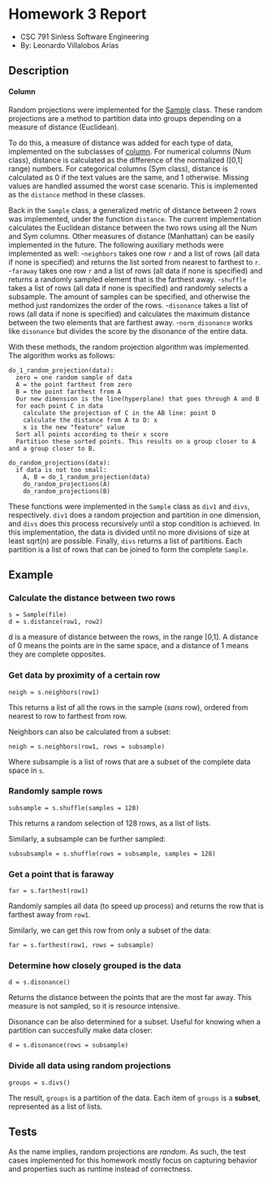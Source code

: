 # Homework 3 Report
- CSC 791 Sinless Software Engineering
- By: Leonardo Villalobos Arias

## Description
#### Column
Random projections were implemented for the [Sample](https://github.com/lyonva/valkyrIA/blob/main/src/df/sample.py) class. These random projections are a method to partition data into groups depending on a measure of distance (Euclidean).

To do this, a measure of distance was added for each type of data, implemented on the subclasses of [column](https://github.com/lyonva/valkyrIA/blob/main/src/df/column.py). For numerical columns (Num class), distance is calculated as the difference of the normalized ([0,1] range) numbers. For categorical columns (Sym class), distance is calculated as 0 if the text values are the same, and 1 otherwise. Missing values are handled assumed the worst case scenario. This is implemented as the ``distance`` method in these classes.

Back in the ``Sample`` class, a generalized metric of distance between 2 rows was implemented, under the function ``distance``. The current implementation calculates the Euclidean distance between the two rows using all the Num and Sym columns. Other measures of distance (Manhattan) can be easily implemented in the future. The following auxiliary methods were implemented as well:
-``neighbors`` takes one row ``r`` and a list of rows (all data if none is specified) and returns the list sorted from nearest to farthest to ``r``.
-``faraway`` takes one row ``r`` and a list of rows (all data if none is specified) and returns a randomly sampled element that is the farthest away.
-``shuffle`` takes a list of rows (all data if none is specified) and randomly selects a subsample. The amount of samples can be specified, and otherwise the method just randomizes the order of the rows.
-``disonance`` takes a list of rows (all data if none is specified) and calculates the maximum distance between the two elements that are farthest away.
-``norm_disonance`` works like ``disonance`` but divides the score by the disonance of the entire data.

With these methods, the random projection algorithm was implemented. The algorithm works as follows:

```
do_1_random_projection(data):
  zero = one random sample of data
  A = the point farthest from zero
  B = the point farthest from A
  Our new dimension is the line(hyperplane) that goes through A and B
  for each point C in data
    calculate the projection of C in the AB line: point D
    calculate the distance from A to D: x
    x is the new "feature" value
  Sort all points according to their x score
  Partition these sorted points. This results on a group closer to A and a group closer to B.
  
do_random_projections(data):
  if data is not too small:
    A, B = do_1_random_projection(data)
    do_random_projections(A)
    do_random_projections(B)
```

These functions were implemented in the ``Sample`` class as ``div1`` and ``divs``, respectively. ``div1`` does a random projection and partition in one dimension, and ``divs`` does this process recursively until a stop condition is achieved. In this implementation, the data is divided until no more divisions of size at least sqrt(n) are possible. Finally, ``divs`` returns a list of partitions. Each partition is a list of rows that can be joined to form the complete ``Sample``.

## Example

### Calculate the distance between two rows
```
s = Sample(file)
d = s.distance(row1, row2)
```
d is a measure of distance between the rows, in the range [0,1]. A distance of 0 means the points are in the same space, and a distance of 1 means they are complete opposites.

### Get data by proximity of a certain row
```
neigh = s.neighbors(row1)
```
This returns a list of all the rows in the sample (_sans_ row), ordered from nearest to row to farthest from row.

Neighbors can also be calculated from a subset:
```
neigh = s.neighbors(row1, rows = subsample)
```
Where subsample is a list of rows that are a subset of the complete data space in ``s``.

### Randomly sample rows
```
subsample = s.shuffle(samples = 128)
```
This returns a random selection of 128 rows, as a list of lists.

Similarly, a subsample can be further sampled:
```
subsubsample = s.shuffle(rows = subsample, samples = 128)
```

### Get a point that is faraway
```
far = s.farthest(row1)
```
Randomly samples all data (to speed up process) and returns the row that is farthest away from ``row1``.

Similarly, we can get this row from only a subset of the data:
```
far = s.farthest(row1, rows = subsample)
```

### Determine how closely grouped is the data
```
d = s.disonance()
```
Returns the distance between the points that are the most far away. This measure is not sampled, so it is resource intensive.

Disonance can be also determined for a subset. Useful for knowing when a partition can succesfully make data closer:
```
d = s.disonance(rows = subsample)
```

### Divide all data using random projections
```
groups = s.divs()
```
The result, ``groups`` is a partition of the data. Each item of ``groups`` is a **subset**, represented as a list of lists.


## Tests
As the name implies, random projections are _random_. As such, the test cases implemented for this homework mostly focus on capturing behavior and properties such as runtime instead of correctness.
